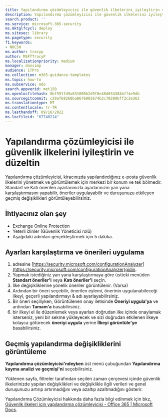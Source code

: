 ```yaml
---
title: Yapılandırma çözümleyicisi ile güvenlik ilkelerini iyileştirin ve düzeltin
description: Yapılandırma çözümleyicisi ile güvenlik ilkelerini iyileştirme ve düzeltme adımları. Yapılandırma çözümleyicisi, kiracınızda yapılandırdığınız e-posta güvenlik ilkelerini yönetmek ve görüntülemek için merkezi bir konum ve tek bölmedir.
search.product: ''
ms.service: microsoft-365-security
ms.mktglfcycl: deploy
ms.sitesec: library
ms.pagetype: security
f1.keywords:
- NOCSH
ms.author: tracyp
author: MSFTTracyP
ms.localizationpriority: medium
manager: dansimp
audience: ITPro
ms.collection: m365-guidance-templates
ms.topic: how-to
ms.subservice: mdo
search.appverid: met150
ms.openlocfilehash: 8bf591fd9a631080b2d9f0e48d034384bff4e9db
ms.sourcegitcommit: c29af68260ba8676083674b3c70209bff2c2e362
ms.translationtype: MT
ms.contentlocale: tr-TR
ms.lasthandoff: 09/16/2022
ms.locfileid: "67740214"
---
```

# <a name="optimize-and-correct-security-policies-with-configuration-analyzer"></a>Yapılandırma çözümleyicisi ile güvenlik ilkelerini iyileştirin ve düzeltin

Yapılandırma çözümleyicisi, kiracınızda yapılandırdığınız e-posta güvenlik ilkelerini yönetmek ve görüntülemek için merkezi bir konum ve tek bölmedir. Standart ve Katı önerilen ayarlarımızla ayarlarınızın yan yana karşılaştırmasını yapabilir, öneriler uygulayabilir ve duruşunuzu etkileyen geçmiş değişiklikleri görüntüleyebilirsiniz.

## <a name="what-youll-need"></a>İhtiyacınız olan şey
- Exchange Online Protection
- Yeterli izinler (Güvenlik Yöneticisi rolü)
- Aşağıdaki adımları gerçekleştirmek için 5 dakika.

## <a name="compare-settings-and-apply-recommendations"></a>Ayarları karşılaştırma ve önerileri uygulama
1. adresine [https://security.microsoft.com/configurationAnalyzer](https://security.microsoft.com/configurationAnalyzer)gidin.
1. Yapmak istediğiniz yan yana karşılaştırmaya göre üstteki menüden **Standart öneriler'i** veya **Katı öneriler'i** seçin.
1. İlke değişikliklerine yönelik öneriler görüntülenir. (Varsa)
1. Ardından bir öneri seçebilir, önerilen eylemi, önerinin uygulanabileceği ilkeyi, geçerli yapılandırmayı & adı ayarlayabilirsiniz.
1. Bir öneri seçiliyken, Görüntülenen onay iletisinde **Öneriyi uygula'ya** ve ardından **Tamam'a** basabilirsiniz.
1. bir ilkeyi el ile düzenlemek veya ayarları doğrudan ilke içinde onaylamak isterseniz, yeni bir sekme yükleyecek ve sizi doğrudan etkilenen ilkeye kolayca götürecek **öneriyi uygula** yerine **İlkeyi görüntüle'ye** basabilirsiniz.

## <a name="view-historical-configuration-changes"></a>Geçmiş yapılandırma değişikliklerini görüntüleme

**Yapılandırma çözümleyicisi'ndeyken** üst menü çubuğundan **Yapılandırma kayma analizi ve geçmişi'ni** seçebilirsiniz.

Yüklenen sayfa, filtreler tarafından seçilen zaman çerçevesi içinde güvenlik ilkelerinizde yapılan değişiklikleri ve değişiklikle ilgili verileri ve genel duruşunuzu artırıp artırmadığını veya azaltıp azaltmadığını gösterir.

Yapılandırma Çözümleyicisi hakkında daha fazla bilgi edinmek için bkz[. Güvenlik ilkeleri için yapılandırma çözümleyicisi - Office 365 | Microsoft Docs](../../office-365-security/configuration-analyzer-for-security-policies.md).
